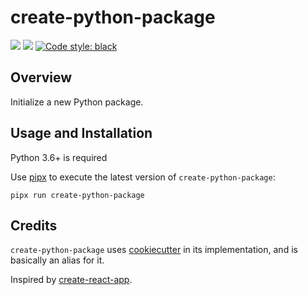 # create-python-package

<p>
<a href="https://travis-ci.org/cs01/create-python-package"><img src="https://travis-ci.org/cs01/create-python-package.svg?branch=master" /></a>

<a href="https://pypi.python.org/pypi/pipx/">
<img src="https://img.shields.io/badge/pypi-0.4.0.0-blue.svg" /></a>
<a href="https://github.com/ambv/black"><img alt="Code style: black" src="https://img.shields.io/badge/code%20style-black-000000.svg"></a>
</p>

## Overview
Initialize a new Python package.

## Usage and Installation
Python 3.6+ is required

Use [pipx](https://github.com/pipxproject/pipx) to execute the latest version of `create-python-package`:
```
pipx run create-python-package
```

## Credits
`create-python-package` uses [cookiecutter](https://github.com/cookiecutter/cookiecutter) in its implementation, and is basically an alias for it.

Inspired by [create-react-app](https://github.com/facebook/create-react-app).
